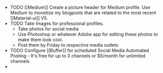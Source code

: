- TODO [[Medium]] Create a picture header for Medium profile. Use Medium to monetize my blogposts that are related to the most recent [[Material-ui]] V5.
- TODO Take Images for professional profiles.
	- Take  photos for social media
	- Use Photoshop or whatever Adobe app for editing these photos to make them look cool.
	- Post them by Friday to respective media outlets
- TODO Configure [[Buffer]] for scheduled Social Media Automated Posting - It's free for up to 3 channels or $5/month for unlimited channels
-